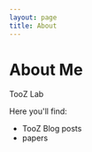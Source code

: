 ```yaml
---
layout: page
title: About
---
```


# About Me

TooZ Lab

Here you'll find:
- TooZ Blog posts
- papers
